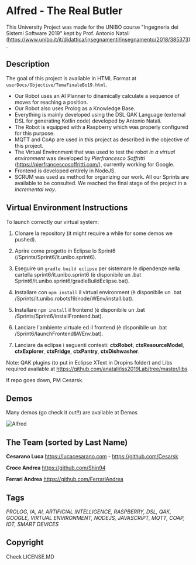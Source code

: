 # Alfred - The Real Butler

This University Project was made for the UNIBO course "Ingegneria dei Sistemi Software 2019" kept by Prof. Antonio Natali (https://www.unibo.it/it/didattica/insegnamenti/insegnamento/2018/385373).


## Description
The goal of this project is available in HTML Format at `userDocs/Objective/TemaFinaleBo19.html`.

- Our Robot uses an AI Planner to dinamically calculate a sequence of moves for reaching a position. 
- Our Robot also uses Prolog as a Knowledge Base.
- Everything is mainly developed using the DSL QAK Language (external DSL for generating Kotlin code) developed by Antonio Natali.
- The Robot is equipped with a Raspberry which was properly configured for this purpose.
- MQTT and CoAp are used in this project as described in the objective of this project.
- The Virtual Environment that was used to test the robot *in a virtual environment* was developed by *Pierfrancesco Soffritti* (https://pierfrancescosoffritti.com/), currently working for Google.
- Frontend is developed entirely in NodeJS.
- SCRUM was used as method for organizing our work. All our Sprints are available to be consulted. We reached the final stage of the project in a *incremental way*.


## Virtual Environment Instructions

To launch correctly our virtual system:

1. Clonare la repository (it might require a while for some demos we pushed).

2. Aprire come progetto in Eclipse lo Sprint6 (/Sprints/Sprint6/it.unibo.sprint6).

3. Eseguire un `gradle build eclipse` per sistemare le dipendenze nella cartella sprint6/it.unibo.sprint6 (è disponibile un .bat      Sprint6/it.unibo.sprint6/gradleBuildEclipse.bat).

4. Installare con `npm install` il virtual environment (è disponibile un .bat /Sprints/it.unibo.robots19/node/WEnv/install.bat).

5. Installare `npm install` il frontend (è disponibile un .bat /Sprints/Sprint6/installFrontend.bat).

6. Lanciare l'ambiente virtuale ed il frontend (è disponibile un .bat /Sprint6/launchFrontend&WEnv.bat).

7. Lanciare da eclipse i seguenti contesti: **ctxRobot**, **ctxResourceModel**, **ctxExplorer**, **ctxFridge**, **ctxPantry**, **ctxDishwasher**.

Note: QAK plugins (to put in Eclipse XText in Dropins folder) and Libs required available at https://github.com/anatali/iss2019Lab/tree/master/libs

If repo goes down, PM Cesarsk.

## Demos
Many demos (go check it out!!) are available at Demos

![Alfred](https://raw.githubusercontent.com/FerrariAndrea/RaspberryAnotherRobot/master/Demos/Pictures/IMG_20190920_105803.jpg)


## The Team (sorted by Last Name)

**Cesarano Luca** 
https://lucacesarano.com - 
https://github.com/Cesarsk

**Croce Andrea**
https://github.com/Shin94

**Ferrari Andrea**
https://github.com/FerrariAndrea


## Tags
*PROLOG, IA, AI, ARTIFICIAL INTELLIGENCE, RASPBERRY, DSL, QAK, GOOGLE, VIRTUAL ENVIRONMENT, NODEJS, JAVASCRIPT, MQTT, COAP, IOT, SMART DEVICES*


## Copyright
Check LICENSE.MD

